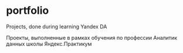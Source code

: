 # portfolio
Projects, done during learning Yandex DA

Проекты, выполненные в рамках обучения по професcии Аналитик данных школы Яндекс.Практикум
